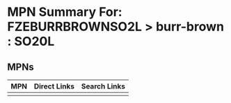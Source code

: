 



# MPN Summary For: FZEBURRBROWNSO2L > burr-brown : SO20L

## MPNs
  

|MPN|Direct Links|Search Links|
| :--- | :--- | :--- |
||||
